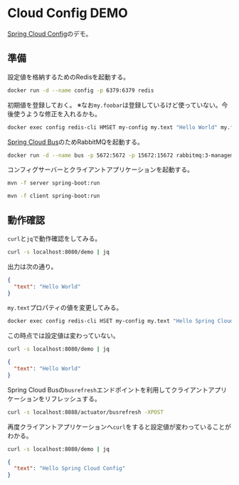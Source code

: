 # Cloud Config DEMO

[Spring Cloud Config](https://spring.io/projects/spring-cloud-config)のデモ。

## 準備

設定値を格納するためのRedisを起動する。

```sh
docker run -d --name config -p 6379:6379 redis
```

初期値を登録しておく。
※なお`my.foobar`は登録しているけど使っていない。今後使うような修正を入れるかも。

```sh
docker exec config redis-cli HMSET my-config my.text "Hello World" my.foobar "foo"
```

[Spring Cloud Bus](https://spring.io/projects/spring-cloud-bus)のためRabbitMQを起動する。

```sh
docker run -d --name bus -p 5672:5672 -p 15672:15672 rabbitmq:3-management
```

コンフィグサーバーとクライアントアプリケーションを起動する。

```sh
mvn -f server spring-boot:run
```

```sh
mvn -f client spring-boot:run
```

## 動作確認

`curl`と`jq`で動作確認をしてみる。

```sh
curl -s localhost:8080/demo | jq
```

出力は次の通り。

```json
{
  "text": "Hello World"
}
```

`my.text`プロパティの値を変更してみる。

```sh
docker exec config redis-cli HSET my-config my.text "Hello Spring Cloud Config"
```

この時点では設定値は変わっていない。

```sh
curl -s localhost:8080/demo | jq
```

```json
{
  "text": "Hello World"
}
```

Spring Cloud Busの`busrefresh`エンドポイントを利用してクライアントアプリケーションをリフレッシュする。

```sh
curl -s localhost:8888/actuator/busrefresh -XPOST
```

再度クライアントアプリケーションへ`curl`をすると設定値が変わっていることがわかる。

```sh
curl -s localhost:8080/demo | jq
```

```json
{
  "text": "Hello Spring Cloud Config"
}
```
